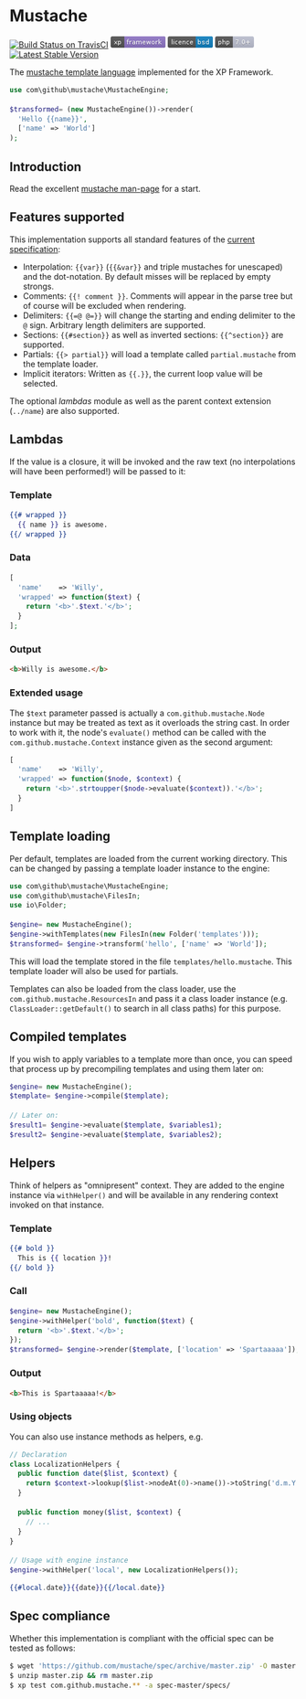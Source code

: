 Mustache
========

[![Build Status on TravisCI](https://secure.travis-ci.org/xp-forge/mustache.svg)](http://travis-ci.org/xp-forge/mustache)
[![XP Framework Module](https://raw.githubusercontent.com/xp-framework/web/master/static/xp-framework-badge.png)](https://github.com/xp-framework/core)
[![BSD Licence](https://raw.githubusercontent.com/xp-framework/web/master/static/licence-bsd.png)](https://github.com/xp-framework/core/blob/master/LICENCE.md)
[![Requires PHP 7.0+](https://raw.githubusercontent.com/xp-framework/web/master/static/php-7_0plus.png)](http://php.net/)
[![Latest Stable Version](https://poser.pugx.org/xp-forge/mustache/version.png)](https://packagist.org/packages/xp-forge/mustache)

The [mustache template language](http://mustache.github.io/) implemented for the XP Framework.

```php
use com\github\mustache\MustacheEngine;

$transformed= (new MustacheEngine())->render(
  'Hello {{name}}',
  ['name' => 'World']
);
```

Introduction
------------
Read the excellent [mustache man-page](http://mustache.github.io/mustache.5.html) for a start.

Features supported
------------------
This implementation supports all standard features of the [current specification](https://github.com/mustache/spec):

* Interpolation: `{{var}}` (`{{&var}}` and triple mustaches for unescaped) and the dot-notation. By default misses will be replaced by empty strongs.
* Comments: `{{! comment }}`. Comments will appear in the parse tree but of course will be excluded when rendering.
* Delimiters: `{{=@ @=}}` will change the starting and ending delimiter to the `@` sign. Arbitrary length delimiters are supported.
* Sections: `{{#section}}` as well as inverted sections: `{{^section}}` are supported.
* Partials: `{{> partial}}` will load a template called `partial.mustache` from the template loader.
* Implicit iterators: Written as `{{.}}`, the current loop value will be selected.

The optional *lambdas* module as well as the parent context extension (`../name`) are also supported.

Lambdas
-------
If the value is a closure, it will be invoked and the raw text (no interpolations will have been performed!) will be passed to it:

### Template
```handlebars
{{# wrapped }}
  {{ name }} is awesome.
{{/ wrapped }}
```

### Data
```php
[
  'name'    => 'Willy',
  'wrapped' => function($text) {
    return '<b>'.$text.'</b>';
  }
];
```

### Output
```html
<b>Willy is awesome.</b>
```

### Extended usage
The `$text` parameter passed is actually a `com.github.mustache.Node` instance but may be treated as text as it overloads the string cast. In order to work with it, the node's `evaluate()` method can be called with the `com.github.mustache.Context` instance given as the second argument:

```php
[
  'name'    => 'Willy',
  'wrapped' => function($node, $context) {
    return '<b>'.strtoupper($node->evaluate($context)).'</b>';
  }
]
```

Template loading
----------------
Per default, templates are loaded from the current working directory. This can be changed by passing a template loader instance to the engine:

```php
use com\github\mustache\MustacheEngine;
use com\github\mustache\FilesIn;
use io\Folder;

$engine= new MustacheEngine();
$engine->withTemplates(new FilesIn(new Folder('templates')));
$transformed= $engine->transform('hello', ['name' => 'World']);
```

This will load the template stored in the file `templates/hello.mustache`. This template loader will also be used for partials.

Templates can also be loaded from the class loader, use the `com.github.mustache.ResourcesIn` and pass it a class loader instance (e.g. `ClassLoader::getDefault()` to search in all class paths) for this purpose.

Compiled templates
------------------
If you wish to apply variables to a template more than once, you can speed that process up by precompiling templates and using them later on:

```php
$engine= new MustacheEngine();
$template= $engine->compile($template);

// Later on:
$result1= $engine->evaluate($template, $variables1);
$result2= $engine->evaluate($template, $variables2);
```

Helpers
-------
Think of helpers as "omnipresent" context. They are added to the engine instance via `withHelper()` and will be available in any rendering context invoked on that instance.

### Template
```handlebars
{{# bold }}
  This is {{ location }}!
{{/ bold }}
```

### Call
```php
$engine= new MustacheEngine();
$engine->withHelper('bold', function($text) {
  return '<b>'.$text.'</b>';
});
$transformed= $engine->render($template, ['location' => 'Spartaaaaa']);
```

### Output
```html
<b>This is Spartaaaaa!</b>
```

### Using objects
You can also use instance methods as helpers, e.g.

```php
// Declaration
class LocalizationHelpers {
  public function date($list, $context) {
    return $context->lookup($list->nodeAt(0)->name())->toString('d.m.Y');
  }

  public function money($list, $context) {
    // ...
  }
}

// Usage with engine instance
$engine->withHelper('local', new LocalizationHelpers());
```

```handlebars
{{#local.date}}{{date}}{{/local.date}}
```

Spec compliance
---------------
Whether this implementation is compliant with the official spec can be tested as follows:

```sh
$ wget 'https://github.com/mustache/spec/archive/master.zip' -O master.zip
$ unzip master.zip && rm master.zip
$ xp test com.github.mustache.** -a spec-master/specs/
```
